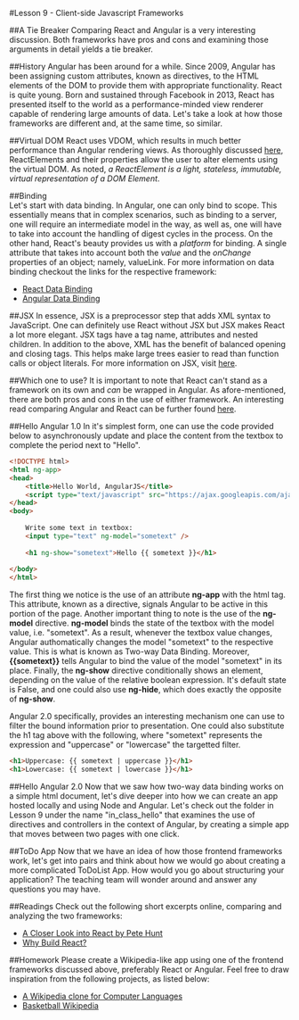 #Lesson 9 - Client-side Javascript Frameworks

##A Tie Breaker
Comparing React and Angular is a very interesting discussion. Both frameworks have pros and cons and examining those arguments in detail yields a tie breaker. 

##History
Angular has been around for a while. Since 2009, Angular has been assigning custom attributes, known as directives, to the HTML elements of the DOM to provide them with appropriate functionality. React is quite young. Born and sustained through Facebook in 2013, React has presented itself to the world as a performance-minded view renderer capable of rendering large amounts of data. Let's take a look at how those frameworks are different and, at the same time, so similar. 

##Virtual DOM
React uses VDOM, which results in much better performance than Angular rendering views. As thoroughly discussed [here](https://facebook.github.io/react/docs/glossary.html), ReactElements and their properties allow the user to alter elements using the virtual DOM. As noted, *a ReactElement is a light, stateless, immutable, virtual representation of a DOM Element*. 

##Binding	
Let's start with data binding. In Angular, one can only bind to scope. This essentially means that in complex scenarios, such as binding to a server, one will require an intermediate model in the way, as well as, one will have to take into account the handling of digest cycles in the process. On the other hand, React's beauty provides us with a *platform* for binding. A single attribute that takes into account both the *value* and the *onChange* properties of an object; namely, valueLink. For more information on data binding checkout the links for the respective framework:
- [React Data Binding](https://facebook.github.io/react/docs/two-way-binding-helpers.html)
- [Angular Data Binding](https://docs.angularjs.org/guide/databinding)

##JSX
In essence, JSX is a preprocessor step that adds XML syntax to JavaScript. One can definitely use React without JSX but JSX makes React a lot more elegant. JSX tags have a tag name, attributes and nested children. In addition to the above, XML has the benefit of balanced opening and closing tags. This helps make large trees easier to read than function calls or object literals. For more information on JSX, visit [here](https://facebook.github.io/react/docs/jsx-in-depth.html).

##Which one to use?
It is important to note that React can't stand as a framework on its own and *can* be wrapped in Angular. As afore-mentioned, there are both pros and cons in the use of either framework. An interesting read comparing Angular and React can be further found [here](https://medium.freecodecamp.com/angular-2-versus-react-there-will-be-blood-66595faafd51).


##Hello Angular 1.0
In it's simplest form, one can use the code provided below to asynchronously update and place the content from the textbox to complete the period next to "Hello".
```html
<!DOCTYPE html>
<html ng-app>
<head>
    <title>Hello World, AngularJS</title>
    <script type="text/javascript" src="https://ajax.googleapis.com/ajax/libs/angularjs/1.0.7/angular.min.js"></script>
</head>
<body>
    
    Write some text in textbox:
    <input type="text" ng-model="sometext" />
 
    <h1 ng-show="sometext">Hello {{ sometext }}</h1>
     
</body>
</html>
```
The first thing we notice is the use of an attribute **ng-app** with the html tag. This attribute, known as a directive, signals Angular to be active in this portion of the page. Another important thing to note is the use of the **ng-model** directive. **ng-model** binds the state of the textbox with the model value, i.e. "sometext". As a result, whenever the textbox value changes, Angular authomatically changes the model "sometext" to the respective value. This is what is known as Two-way Data Binding. Moreover, **{{sometext}}** tells Angular to bind the value of the model "sometext" in its place. Finally, the **ng-show** directive conditionally shows an element, depending on the value of the relative boolean expression. It's default state is False, and one could also use **ng-hide**, which does exactly the opposite of **ng-show**.

Angular 2.0 specifically, provides an interesting mechanism one can use to filter the bound information prior to presentation. One could also substitute the h1 tag above with the following, where "sometext" represents the expression and "uppercase" or "lowercase" the targetted filter.  

```html
<h1>Uppercase: {{ sometext | uppercase }}</h1>
<h1>Lowercase: {{ sometext | lowercase }}</h1>
```

##Hello Angular 2.0
Now that we saw how two-way data binding works on a simple html document, let's dive deeper into how we can create an app hosted locally and using Node and Angular. Let's check out the folder in Lesson 9 under the name "in_class_hello" that examines the use of directives and controllers in the context of Angular, by creating a simple app that moves between two pages with one click.  

##ToDo App 
Now that we have an idea of how those frontend frameworks work, let's get into pairs and think about how we would go about creating a more complicated ToDoList App. How would you go about structuring your application? The teaching team will wonder around and answer any questions you may have.

##Readings
Check out the following short excerpts online, comparing and analyzing the two frameworks:
- [A Closer Look into React by Pete Hunt](https://www.quora.com/profile/Pete-Hunt/Posts/Facebooks-React-vs-AngularJS-A-Closer-Look)
- [Why Build React?](http://facebook.github.io/react/blog/2013/06/05/why-react.html)

##Homework
Please create a Wikipedia-like app using one of the frontend frameworks discussed above, preferably React or Angular. Feel free to draw inspiration from the following projects, as listed below:
- [A Wikipedia clone for Computer Languages](https://github.com/flymperopoulos/WikiAwesome) 
- [Basketball Wikipedia](https://github.com/RyanEggert/olinjs-lab1)